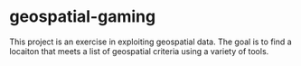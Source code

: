 # geospatial-gaming
This project is an exercise in exploiting geospatial data. The goal is to find a locaiton that meets a list of geospatial criteria using a variety of tools.
